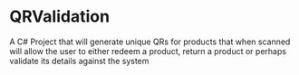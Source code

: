 # QRValidation
A C# Project that will generate unique QRs for products that when scanned will allow the user to either redeem a product, return a product or perhaps validate its details against the system 
